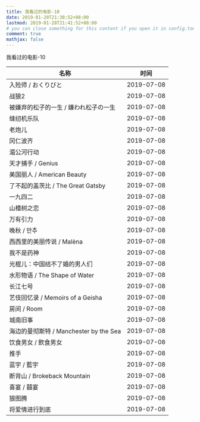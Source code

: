 ```yaml
---
title: 我看过的电影-10
date: 2019-01-20T21:38:52+08:00
lastmod: 2019-01-28T21:41:52+08:00
# you can close something for this content if you open it in config.toml.
comment: true
mathjax: false
---
```


我看过的电影-10

| 名称                                   | 时间       |
| -------------------------------------- | ---------- |
| 入殓师 / おくりびと                    | 2019-07-08 |
| 战狼2                                  | 2019-07-08 |
| 被嫌弃的松子的一生 / 嫌われ松子の一生  | 2019-07-08 |
| 缝纫机乐队                             | 2019-07-08 |
| 老炮儿                                 | 2019-07-08 |
| 冈仁波齐                               | 2019-07-08 |
| 湄公河行动                             | 2019-07-08 |
| 天才捕手 / Genius                      | 2019-07-08 |
| 美国丽人 / American Beauty             | 2019-07-08 |
| 了不起的盖茨比 / The Great Gatsby      | 2019-07-08 |
| 一九四二                               | 2019-07-08 |
| 山楂树之恋                             | 2019-07-08 |
| 万有引力                               | 2019-07-08 |
| 晚秋 / 만추                            | 2019-07-08 |
| 西西里的美丽传说 / Malèna              | 2019-07-08 |
| 我不是药神                             | 2019-07-08 |
| 光棍儿：中国结不了婚的男人们           | 2019-07-08 |
| 水形物语 / The Shape of Water          | 2019-07-08 |
| 长江七号                               | 2019-07-08 |
| 艺伎回忆录 / Memoirs of a Geisha       | 2019-07-08 |
| 房间 / Room                            | 2019-07-08 |
| 城南旧事                               | 2019-07-08 |
| 海边的曼彻斯特 / Manchester by the Sea | 2019-07-08 |
| 饮食男女 / 飲食男女                    | 2019-07-08 |
| 推手                                   | 2019-07-08 |
| 蓝宇 / 藍宇                            | 2019-07-08 |
| 断背山 / Brokeback Mountain            | 2019-07-08 |
| 喜宴 / 囍宴                            | 2019-07-08 |
| 狼图腾                                 | 2019-07-08 |
| 将爱情进行到底                         | 2019-07-08 |